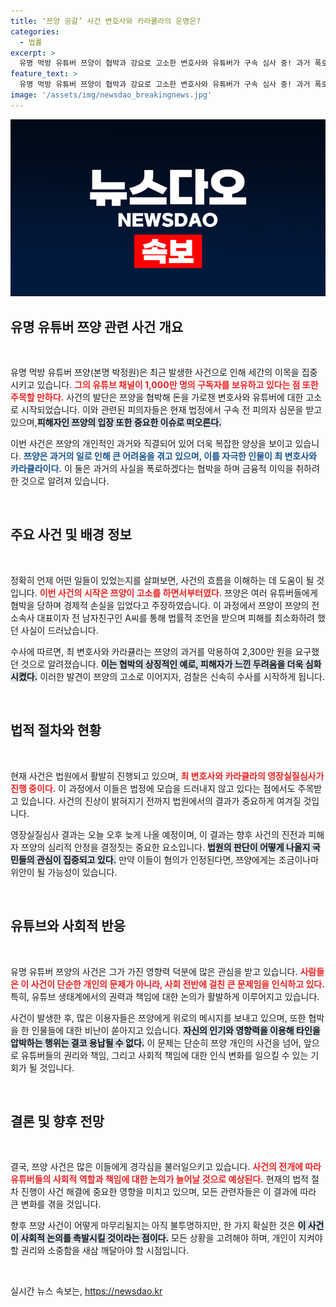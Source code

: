 ```yaml
---
title: ‘쯔양 공갈’ 사건 변호사와 카라큘라의 운명은?
categories:
  - 법률
excerpt: >
  유명 먹방 유튜버 쯔양이 협박과 강요로 고소한 변호사와 유튜버가 구속 심사 중! 과거 폭로를 두고 벌어진 갈등의 전말은? 사건의 핵심을 밝혀주는 심상치 않은 법정 상황이 주목받고 있다.
feature_text: >
  유명 먹방 유튜버 쯔양이 협박과 강요로 고소한 변호사와 유튜버가 구속 심사 중! 과거 폭로를 두고 벌어진 갈등의 전말은? 사건의 핵심을 밝혀주는 심상치 않은 법정 상황이 주목받고 있다.
image: '/assets/img/newsdao_breakingnews.jpg'
---
```


<p><img src="/assets/img/newsdao_breakingnews.jpg" alt="ontimetimes 속보" /></p>

<h2 data-ke-size="size26">유명 유튜버 쯔양 관련 사건 개요</h2>

<p data-ke-size="size16">&nbsp;</p>

<p>유명 먹방 유튜버 쯔양(본명 박정원)은 최근 발생한 사건으로 인해 세간의 이목을 집중시키고 있습니다. <b><span style="color: #ee2323;">그의 유튜브 채널이 1,000만 명의 구독자를 보유하고 있다는 점 또한 주목할 만하다.</span></b> 사건의 발단은 쯔양을 협박해 돈을 가로챈 변호사와 유튜버에 대한 고소로 시작되었습니다. 이와 관련된 피의자들은 현재 법정에서 구속 전 피의자 심문을 받고 있으며,<b><span style="background-color: #21538527;">피해자인 쯔양의 입장 또한 중요한 이슈로 떠오른다.</span></b> </p>

<p>이번 사건은 쯔양의 개인적인 과거와 직결되어 있어 더욱 복잡한 양상을 보이고 있습니다. <b><span style="color: #1a5490;">쯔양은 과거의 일로 인해 큰 어려움을 겪고 있으며, 이를 자극한 인물이 최 변호사와 카라큘라이다.</span></b> 이 둘은 과거의 사실을 폭로하겠다는 협박을 하며 금융적 이익을 취하려 한 것으로 알려져 있습니다.</p>

<p data-ke-size="size16">&nbsp;</p>

<h2 data-ke-size="size26">주요 사건 및 배경 정보</h2>

<p data-ke-size="size16">&nbsp;</p>

<p>정확히 언제 어떤 일들이 있었는지를 살펴보면, 사건의 흐름을 이해하는 데 도움이 될 것입니다. <b><span style="color: #ee2323;">이번 사건의 시작은 쯔양이 고소를 하면서부터였다.</span></b> 쯔양은 여러 유튜버들에게 협박을 당하며 경제적 손실을 입었다고 주장하였습니다. 이 과정에서 쯔양이 쯔양의 전 소속사 대표이자 전 남자친구인 A씨를 통해 법률적 조언을 받으며 피해를 최소화하려 했던 사실이 드러났습니다.</p>

<p>수사에 따르면, 최 변호사와 카라큘라는 쯔양의 과거를 악용하여 2,300만 원을 요구했던 것으로 알려졌습니다. <b><span style="background-color: #21538527;">이는 협박의 상징적인 예로, 피해자가 느낀 두려움을 더욱 심화시켰다.</span></b> 이러한 발견이 쯔양의 고소로 이어지자, 검찰은 신속히 수사를 시작하게 됩니다.</p>

<p data-ke-size="size16">&nbsp;</p>

<h2 data-ke-size="size26">법적 절차와 현황</h2>

<p data-ke-size="size16">&nbsp;</p>

<p>현재 사건은 법원에서 활발히 진행되고 있으며, <b><span style="color: #ee2323;">최 변호사와 카라큘라의 영장실질심사가 진행 중이다.</span></b> 이 과정에서 이들은 법정에 모습을 드러내지 않고 있다는 점에서도 주목받고 있습니다. 사건의 진상이 밝혀지기 전까지 법원에서의 결과가 중요하게 여겨질 것입니다.</p>

<p>영장실질심사 결과는 오늘 오후 늦게 나올 예정이며, 이 결과는 향후 사건의 진전과 피해자 쯔양의 심리적 안정을 결정짓는 중요한 요소입니다. <b><span style="background-color: #21538527;">법원의 판단이 어떻게 나올지 국민들의 관심이 집중되고 있다.</span></b> 만약 이들이 혐의가 인정된다면, 쯔양에게는 조금이나마 위안이 될 가능성이 있습니다.</p>

<p data-ke-size="size16">&nbsp;</p>

<h2 data-ke-size="size26">유튜브와 사회적 반응</h2>

<p data-ke-size="size16">&nbsp;</p>

<p>유명 유튜버 쯔양의 사건은 그가 가진 영향력 덕분에 많은 관심을 받고 있습니다. <b><span style="color: #ee2323;">사람들은 이 사건이 단순한 개인의 문제가 아니라, 사회 전반에 걸친 큰 문제임을 인식하고 있다.</span></b> 특히, 유튜브 생태계에서의 권력과 책임에 대한 논의가 활발하게 이루어지고 있습니다.</p>

<p>사건이 발생한 후, 많은 이용자들은 쯔양에게 위로의 메시지를 보내고 있으며, 또한 협박을 한 인물들에 대한 비난이 쏟아지고 있습니다. <b><span style="background-color: #21538527;">자신의 인기와 영향력을 이용해 타인을 압박하는 행위는 결코 용납될 수 없다.</span></b> 이 문제는 단순히 쯔양 개인의 사건을 넘어, 앞으로 유튜버들의 권리와 책임, 그리고 사회적 책임에 대한 인식 변화를 일으킬 수 있는 기회가 될 것입니다.</p>

<p data-ke-size="size16">&nbsp;</p>

<h2 data-ke-size="size26">결론 및 향후 전망</h2>

<p data-ke-size="size16">&nbsp;</p>

<p>결국, 쯔양 사건은 많은 이들에게 경각심을 불러일으키고 있습니다. <b><span style="color: #ee2323;">사건의 전개에 따라 유튜버들의 사회적 역할과 책임에 대한 논의가 늘어날 것으로 예상된다.</span></b> 현재의 법적 절차 진행이 사건 해결에 중요한 영향을 미치고 있으며, 모든 관련자들은 이 결과에 따라 큰 변화를 겪을 것입니다.</p>

<p>향후 쯔양 사건이 어떻게 마무리될지는 아직 불투명하지만, 한 가지 확실한 것은 <b><span style="background-color: #21538527;">이 사건이 사회적 논의를 촉발시킬 것이라는 점이다.</span></b> 모든 상황을 고려해야 하며, 개인이 지켜야 할 권리와 소중함을 새삼 깨달아야 할 시점입니다. </p>

<p data-ke-size="size16">&nbsp;</p>
실시간 뉴스 속보는, <a href="https://newsdao.kr" rel="dofollow">https://newsdao.kr</a>


